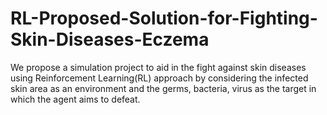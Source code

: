 # RL-Proposed-Solution-for-Fighting-Skin-Diseases-Eczema
We propose a simulation project to aid in the fight against skin diseases using Reinforcement Learning(RL) approach by considering the infected skin area as an environment and the germs, bacteria, virus as the target in which the agent aims to defeat. 
